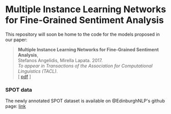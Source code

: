# Multiple Instance Learning Networks for Fine-Grained Sentiment Analysis

This repository will soon be home to the code for the models proposed in our paper:

> **Multiple Instance Learning Networks for Fine-Grained Sentiment Analysis**,<br/>
> Stefanos Angelidis, Mirella Lapata. 2017. <br/>
> _To appear in Transactions of the Association for Computational Linguistics (TACL)_.<br/>
> [ [pdf](http://homepages.inf.ed.ac.uk/s1258635/milnet-sentiment.pdf) ]

### SPOT data

The newly annotated SPOT dataset is available on @EdinburghNLP's github page: [link](https://github.com/EdinburghNLP/spot-data)
